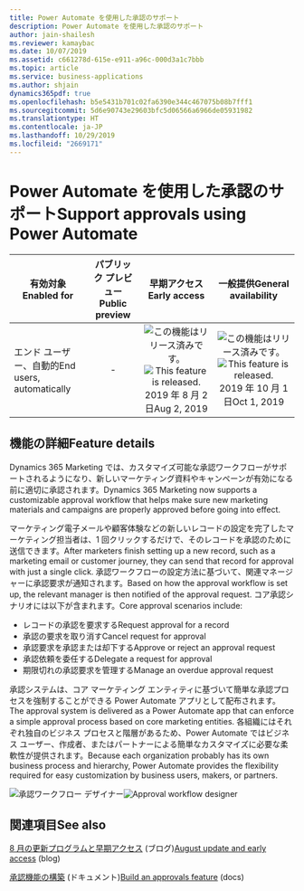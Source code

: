 ```yaml
---
title: Power Automate を使用した承認のサポート
description: Power Automate を使用した承認のサポート
author: jain-shailesh
ms.reviewer: kamaybac
ms.date: 10/07/2019
ms.assetid: c661278d-615e-e911-a96c-000d3a1c7bbb
ms.topic: article
ms.service: business-applications
ms.author: shjain
dynamics365pdf: true
ms.openlocfilehash: b5e5431b701c02fa6390e344c467075b08b7fff1
ms.sourcegitcommit: 5d6e90743e29603bfc5d06566a6966de05931982
ms.translationtype: HT
ms.contentlocale: ja-JP
ms.lasthandoff: 10/29/2019
ms.locfileid: "2669171"
---
```

# <a name="support-approvals-using-power-automate"></a><span data-ttu-id="4cf8e-103">Power Automate を使用した承認のサポート</span><span class="sxs-lookup"><span data-stu-id="4cf8e-103">Support approvals using Power Automate</span></span>


| <span data-ttu-id="4cf8e-104">有効対象</span><span class="sxs-lookup"><span data-stu-id="4cf8e-104">Enabled for</span></span>    |  <span data-ttu-id="4cf8e-105">パブリック プレビュー</span><span class="sxs-lookup"><span data-stu-id="4cf8e-105">Public preview</span></span> | <span data-ttu-id="4cf8e-106">早期アクセス</span><span class="sxs-lookup"><span data-stu-id="4cf8e-106">Early access</span></span> | <span data-ttu-id="4cf8e-107">一般提供</span><span class="sxs-lookup"><span data-stu-id="4cf8e-107">General availability</span></span> | 
| ---------- | :----------: |:----------: |:----------: |
|<span data-ttu-id="4cf8e-108">エンド ユーザー、自動的</span><span class="sxs-lookup"><span data-stu-id="4cf8e-108">End users, automatically</span></span>|-|<span data-ttu-id="4cf8e-109">![この機能はリリース済みです。](/dynamics365-release-plan/media/green-checkmark.png "この機能はリリース済みです。")</span><span class="sxs-lookup"><span data-stu-id="4cf8e-109">![This feature is released.](/dynamics365-release-plan/media/green-checkmark.png "This feature is released.")</span></span> <span data-ttu-id="4cf8e-110">2019 年 8 月 2 日</span><span class="sxs-lookup"><span data-stu-id="4cf8e-110">Aug 2, 2019</span></span>| <span data-ttu-id="4cf8e-111">![この機能はリリース済みです。](/dynamics365-release-plan/media/green-checkmark.png "この機能はリリース済みです。")</span><span class="sxs-lookup"><span data-stu-id="4cf8e-111">![This feature is released.](/dynamics365-release-plan/media/green-checkmark.png "This feature is released.")</span></span> <span data-ttu-id="4cf8e-112">2019 年 10 月 1 日</span><span class="sxs-lookup"><span data-stu-id="4cf8e-112">Oct 1, 2019</span></span>|






## <a name="feature-details"></a><span data-ttu-id="4cf8e-113">機能の詳細</span><span class="sxs-lookup"><span data-stu-id="4cf8e-113">Feature details</span></span>
<!--feature detail start -->
<span data-ttu-id="4cf8e-114">Dynamics 365 Marketing では、カスタマイズ可能な承認ワークフローがサポートされるようになり、新しいマーケティング資料やキャンペーンが有効になる前に適切に承認されます。</span><span class="sxs-lookup"><span data-stu-id="4cf8e-114">Dynamics 365 Marketing now supports a customizable approval workflow that helps make sure new marketing materials and campaigns are properly approved before going into effect.</span></span> 

<span data-ttu-id="4cf8e-115">マーケティング電子メールや顧客体験などの新しいレコードの設定を完了したマーケティング担当者は、1 回クリックするだけで、そのレコードを承認のために送信できます。</span><span class="sxs-lookup"><span data-stu-id="4cf8e-115">After marketers finish setting up a new record, such as a marketing email or customer journey, they can send that record for approval with just a single click.</span></span> <span data-ttu-id="4cf8e-116">承認ワークフローの設定方法に基づいて、関連マネージャーに承認要求が通知されます。</span><span class="sxs-lookup"><span data-stu-id="4cf8e-116">Based on how the approval workflow is set up, the relevant manager is then notified of the approval request.</span></span> <span data-ttu-id="4cf8e-117">コア承認シナリオには以下が含まれます。</span><span class="sxs-lookup"><span data-stu-id="4cf8e-117">Core approval scenarios include:</span></span> 

-  <span data-ttu-id="4cf8e-118">レコードの承認を要求する</span><span class="sxs-lookup"><span data-stu-id="4cf8e-118">Request approval for a record</span></span> 
-  <span data-ttu-id="4cf8e-119">承認の要求を取り消す</span><span class="sxs-lookup"><span data-stu-id="4cf8e-119">Cancel request for approval</span></span> 
-  <span data-ttu-id="4cf8e-120">承認要求を承認または却下する</span><span class="sxs-lookup"><span data-stu-id="4cf8e-120">Approve or reject an approval request</span></span> 
-  <span data-ttu-id="4cf8e-121">承認依頼を委任する</span><span class="sxs-lookup"><span data-stu-id="4cf8e-121">Delegate a request for approval</span></span>
-  <span data-ttu-id="4cf8e-122">期限切れの承認要求を管理する</span><span class="sxs-lookup"><span data-stu-id="4cf8e-122">Manage an overdue approval request</span></span> 

<span data-ttu-id="4cf8e-123">承認システムは、コア マーケティング エンティティに基づいて簡単な承認プロセスを強制することができる Power Automate アプリとして配布されます。</span><span class="sxs-lookup"><span data-stu-id="4cf8e-123">The approval system is delivered as a Power Automate app that can enforce a simple approval process based on core marketing entities.</span></span> <span data-ttu-id="4cf8e-124">各組織にはそれぞれ独自のビジネス プロセスと階層があるため、Power Automate ではビジネス ユーザー、作成者、またはパートナーによる簡単なカスタマイズに必要な柔軟性が提供されます。</span><span class="sxs-lookup"><span data-stu-id="4cf8e-124">Because each organization probably has its own business process and hierarchy, Power Automate provides the flexibility required for easy customization by business users, makers, or partners.</span></span>
<!--feature detail end -->

<span data-ttu-id="4cf8e-125">![承認ワークフロー デザイナー](media/approval-workflow.png "承認ワークフロー デザイナー")</span><span class="sxs-lookup"><span data-stu-id="4cf8e-125">![Approval workflow designer](media/approval-workflow.png "Approval workflow designer")</span></span>
<!-- Picture 1 -->









## <a name="see-also"></a><span data-ttu-id="4cf8e-126">関連項目</span><span class="sxs-lookup"><span data-stu-id="4cf8e-126">See also</span></span>

<span data-ttu-id="4cf8e-127">[8 月の更新プログラムと早期アクセス](https://cloudblogs.microsoft.com/dynamics365/it/2019/08/03/dynamics-365-for-marketing-august-update-and-early-access-are-rolling-out-now/) (ブログ)</span><span class="sxs-lookup"><span data-stu-id="4cf8e-127">[August update and early access](https://cloudblogs.microsoft.com/dynamics365/it/2019/08/03/dynamics-365-for-marketing-august-update-and-early-access-are-rolling-out-now/) (blog)</span></span>

<span data-ttu-id="4cf8e-128">[承認機能の構築](https://docs.microsoft.com/dynamics365/customer-engagement/marketing/developer/marketing-approvals-feature) (ドキュメント)</span><span class="sxs-lookup"><span data-stu-id="4cf8e-128">[Build an approvals feature](https://docs.microsoft.com/dynamics365/customer-engagement/marketing/developer/marketing-approvals-feature) (docs)</span></span>
